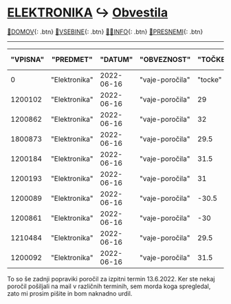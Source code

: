 # [ELEKTRONIKA](../index.md) ↪ [Obvestila](./index.md)

[🏡DOMOV](../index.md){: .btn}
[📝VSEBINE](../Vsebine/index.md){: .btn}
[👨‍🎓INFO](../info.md){: .btn}
[💾PRESNEMI](../Presnemi/index.md){: .btn}

---
 
| "VPISNA" | "PREDMET" | "DATUM" | "OBVEZNOST" | "TOČKE" | "OCENA [%]" | "Komentar" | "V01" | "V02" | "V03" | "V04" | "V05" | "V06" | "V07" | "V08" | "V09" | "V10" | "V11" | "V12" | "V13" | "V14" | "V15" | "V16" | "V17" | "V18" | "V19" | "V20" | "V21" | "V22" | "V23" | "V24" | "V25" | "V26" | "V27" | "V28" | "V29" | "V30" | "V31" | "V32" |
|------|------|------|------|------|------|------|------|------|------|------|------|------|------|------|------|------|------|------|------|------|------|------|------|------|------|------|------|------|------|------|------|------|------|------|------|------|------|------|
| 0 | "Elektronika" | 2022-06-16 | "vaje-poročila" | "tocke" | "proc." | "Komentar" | "n121" | "n131" | "n231" | "n241" | "n311" | "n321" | "n331" | "n341" | "n411" | "n422" | "n423" | "n511" | "n512" | "n521" | "n522" | "n611" | "n612" | "n613" | "n711" | "n722" | "n811" | "n911" | "n912" | "n921" | "n1011" | "n1111" | "n1121" | "n1122" | "n1123" | "n1124" | "n1131" | "n1221" |
| 1200102 | "Elektronika" | 2022-06-16 | "vaje-poročila" | 29 | 91% |  | 1 | 1 | 1 | 1 | 1 | 1 | 1 | 1 | 1 | 1 | 0.5 | 1 | 1 | 1 | 0.5 | 1 | 1 | 1 | 1 | 1 | 1 | 1 | 1 | 1 | 1 | 0.5 | 1 | 0.5 | 1 | 1 | 0.5 | 0.5 |
| 1200862 | "Elektronika" | 2022-06-16 | "vaje-poročila" | 32 | 100% |  | 1 | 1 | 1 | 1 | 1 | 1 | 1 | 1 | 1 | 1 | 1 | 1 | 1 | 1 | 1 | 1 | 1 | 1 | 1 | 1 | 1 | 1 | 1 | 1 | 1 | 1 | 1 | 1 | 1 | 1 | 1 | 1 |
| 1800873 | "Elektronika" | 2022-06-16 | "vaje-poročila" | 29.5 | 92% |  | 1 | 1 | 1 | 0.5 | 1 | 1 | 1 | 1 | 1 | 0.5 | 1 | 1 | 1 | 1 | 1 | 0.5 | 1 | 1 | 1 | 1 | 1 | 1 | 1 | 1 | 1 | 0.5 | 1 | 1 | 1 | 1 | 0.5 | 1 |
| 1200184 | "Elektronika" | 2022-06-16 | "vaje-poročila" | 31.5 | 98% |  | 1 | 1 | 1 | 1 | 1 | 1 | 1 | 1 | 1 | 1 | 1 | 1 | 1 | 1 | 1 | 1 | 1 | 1 | 1 | 1 | 1 | 1 | 1 | 1 | 1 | 1 | 1 | 0.5 | 1 | 1 | 1 | 1 |
| 1200193 | "Elektronika" | 2022-06-16 | "vaje-poročila" | 31 | 97% |  | 1 | 1 | 1 | 1 | 1 | 1 | 1 | 1 | 1 | 1 | 1 | 1 | 1 | 1 | 1 | 1 | 1 | 1 | 1 | 1 | 1 | 1 | 1 | 1 | 1 | 1 | 1 | 0.5 | 1 | 1 | 0.5 | 1 |
| 1200089 | "Elektronika" | 2022-06-16 | "vaje-poročila" | -30.5 | -95% |  | 1 | 1 | 1 | 1 | 1 | 1 | 0.5 | 1 | 1 | 1 | 1 | 1 | 1 | 1 | 1 | 1 | 1 | 1 | 1 | 1 | 1 | 1 | 1 | 1 | 0 | 1 | 1 | 1 | 1 | 1 | 1 | 1 |
| 1200861 | "Elektronika" | 2022-06-16 | "vaje-poročila" | -30 | -94% |  | 0.5 | 1 | 1 | 1 | 1 | 1 | 1 | 1 | 1 | 1 | 1 | 1 | 1 | 1 | 1 | 1 | 1 | 1 | 0 | 1 | 1 | 1 | 1 | 1 | 1 | 1 | 1 | 0.5 | 1 | 1 | 1 | 1 |
| 1210484 | "Elektronika" | 2022-06-16 | "vaje-poročila" | 29.5 | 92% |  | 1 | 1 | 1 | 1 | 1 | 1 | 1 | 1 | 1 | 1 | 1 | 1 | 1 | 1 | 0.5 | 1 | 1 | 0.5 | 1 | 1 | 0.5 | 1 | 1 | 1 | 1 | 1 | 1 | 1 | 1 | 1 | 0.5 | 0.5 |
| 1200092 | "Elektronika" | 2022-06-16 | "vaje-poročila" | 31.5 | 98% |  | 1 | 1 | 1 | 0.5 | 1 | 1 | 1 | 1 | 1 | 1 | 1 | 1 | 1 | 1 | 1 | 1 | 1 | 1 | 1 | 1 | 1 | 1 | 1 | 1 | 1 | 1 | 1 | 1 | 1 | 1 | 1 | 1 |

To so še zadnji popraviki poročil za izpitni termin 13.6.2022. Ker ste nekaj poročil pošiljali na mail v različnih terminih, sem morda koga spregledal, zato mi prosim pišite in bom naknadno urdil.
